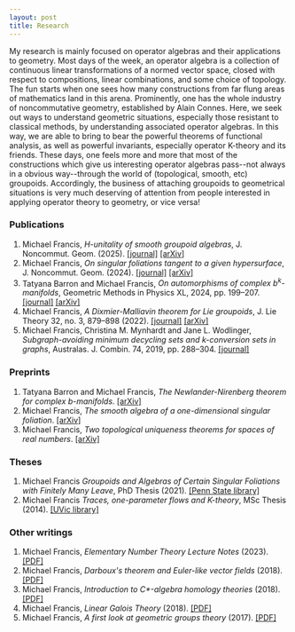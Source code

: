 ```yaml
---
layout: post
title: Research
---
```

<p style="text-align: left">
My research is mainly focused on operator algebras and their applications to geometry. Most days of the week, an operator algebra is a collection of continuous linear transformations of a normed vector space, closed with respect to compositions, linear combinations, and some choice of topology. The fun starts when one sees how many constructions from far flung areas of mathematics land in this arena. Prominently, one has the whole industry of noncommutative geometry, established by Alain Connes. Here, we seek out ways to understand geometric situations, especially those resistant to classical methods, by understanding associated operator algebras. In this way, we are able to bring to bear the powerful theorems of functional analysis, as well as powerful invariants, especially operator K-theory and its friends. These days, one feels more and more that most of the constructions which give us interesting operator algebras pass--not always in a obvious way--through the world of (topological, smooth, etc) groupoids. Accordingly, the business of attaching groupoids to geometrical situations is very much deserving of attention from people interested in applying operator theory to geometry, or vice versa!
</p>

### Publications

<ol>
  <li>Michael Francis, <em>H-unitality of smooth groupoid algebras</em>, J. Noncommut. Geom. (2025). <a href="https://doi.org/10.4171/jncg/600">[journal]</a> <a href="https://arxiv.org/abs/2307.00232">[arXiv]</a></li>  
  <li>Michael Francis, <em>On singular foliations tangent to a given hypersurface</em>, J. Noncommut. Geom. (2024). <a href="https://doi.org/10.4171/jncg/600">[journal]</a> <a href="https://arxiv.org/abs/2311.03940">[arXiv]</a></li>
  <li>Tatyana Barron and Michael Francis, <em>On automorphisms of complex b<sup>k</sup>-manifolds</em>, Geometric Methods in Physics XL, 2024, pp. 199–207. <a href="https://doi.org/10.1007/978-3-031-62407-0_15">[journal]</a> <a href="https://arxiv.org/abs/2310.08014">[arXiv]</a></li>
  <li>Michael Francis, <em>A Dixmier-Malliavin theorem for Lie groupoids</em>, J. Lie Theory 32, no. 3, 879–898 (2022). <a href="https://www.heldermann.de/JLT/JLT32/JLT323/jlt32041.htm">[journal]</a> <a href="https://arxiv.org/abs/2009.13760">[arXiv]</a></li>
  <li>Michael Francis, Christina M. Mynhardt and Jane L. Wodlinger, <em>Subgraph-avoiding minimum decycling sets and k-conversion sets in graphs</em>, Australas. J. Combin. 74, 2019, pp. 288–304. <a href="https://ajc.maths.uq.edu.au/pdf/74/ajc_v74_p288.pdf">[journal]</a></li>
</ol>

### Preprints

<ol>
  <li>Tatyana Barron and Michael Francis, <em>The Newlander-Nirenberg theorem for complex b-manifolds</em>. <a href="https://arxiv.org/abs/2310.08013">[arXiv]</a></li>  
  <li>Michael Francis, <em>The smooth algebra of a one-dimensional singular foliation</em>. <a href="https://arxiv.org/abs/2011.08422">[arXiv]</a></li>
  <li>Michael Francis, <em>Two topological uniqueness theorems for spaces of real numbers</em>. <a href="https://arxiv.org/abs/1210.1008">[arXiv]</a></li>
</ol>

### Theses

<ol>
    <li>Michael Francis <em>Groupoids and Algebras of Certain Singular Foliations with Finitely Many Leave</em>, PhD Thesis (2021). <a href="https://etda.libraries.psu.edu/catalog/24364mjf5726">[Penn State library]</a></li>  
  <li>Michael Francis <em>Traces, one-parameter flows and K-theory</em>, MSc Thesis (2014). <a href="https://dspace.library.uvic.ca/items/2335e9af-6b5d-4834-b877-47efda6e56cf">[UVic library]</a></li>  
</ol>

### Other writings

<ol>
  <li>Michael Francis, <em>Elementary Number Theory Lecture Notes</em> (2023). <a href="https://mdfrancis.github.io/assets/writings/ENT.pdf">[PDF]</a></li>  
  <li>Michael Francis, <em>Darboux's theorem and Euler-like vector fields</em> (2018). <a href="https://mdfrancis.github.io/assets/writings/DarbouxEuler.pdf">[PDF]</a></li>
    <li>Michael Francis, <em>Introduction to C*-algebra homology theories</em> (2018). <a href="https://mdfrancis.github.io/assets/writings/CstarHomology.pdf">[PDF]</a></li>
  <li>Michael Francis, <em>Linear Galois Theory</em> (2018). <a href="https://mdfrancis.github.io/assets/writings/LinearGaloisTheory.pdf">[PDF]</a></li>
  <li>Michael Francis, <em>A first look at geometric groups theory</em> (2017). <a href="https://mdfrancis.github.io/assets/writings/GeomGrpThry.pdf">[PDF]</a></li>
</ol>
